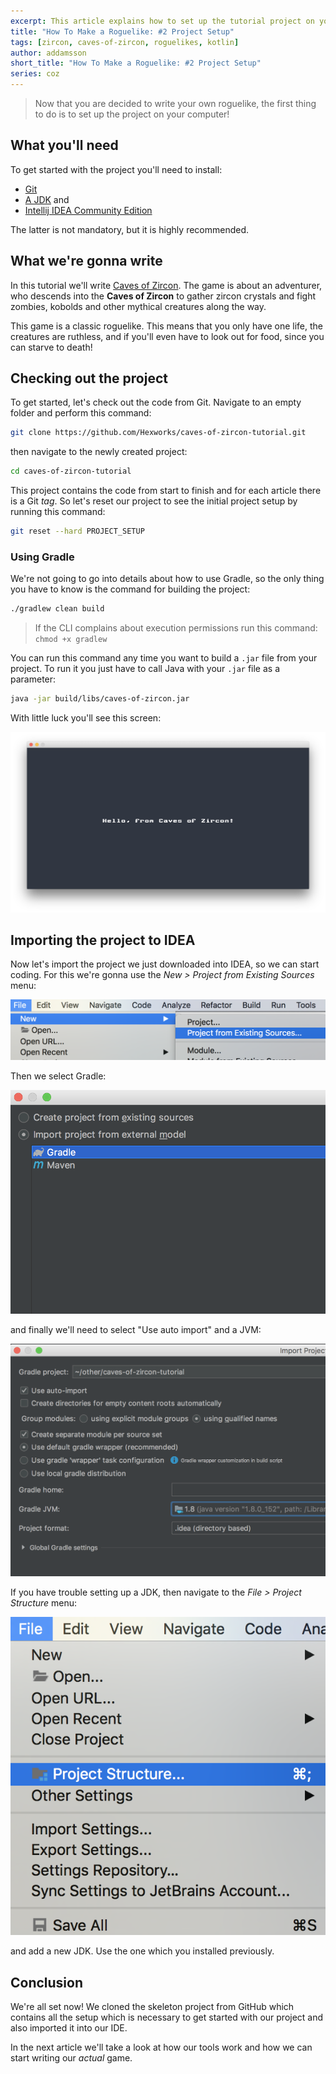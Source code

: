 ```yaml
---
excerpt: This article explains how to set up the tutorial project on your computer and get started with it.
title: "How To Make a Roguelike: #2 Project Setup"
tags: [zircon, caves-of-zircon, roguelikes, kotlin]
author: addamsson
short_title: "How To Make a Roguelike: #2 Project Setup"
series: coz
---
```


> Now that you are decided to write your own roguelike, the first thing to do is to
  set up the project on your computer!
  
## What you'll need

To get started with the project you'll need to install:

- [Git](https://git-scm.com/)
- [A JDK](https://openjdk.java.net/) and
- [Intellij IDEA Community Edition](https://www.jetbrains.com/idea/download/)

The latter is not mandatory, but it is highly recommended.

## What we're gonna write

In this tutorial we'll write [Caves of Zircon](https://github.com/Hexworks/caves-of-zircon-tutorial).
The game is about an adventurer, who descends into the **Caves of Zircon** to gather zircon crystals
and fight zombies, kobolds and other mythical creatures along the way.

This game is a classic roguelike. This means that you only have one life, the creatures are
ruthless, and if you'll even have to look out for food, since you can starve to death!

## Checking out the project

To get started, let's check out the code from Git. Navigate to an empty folder and perform
this command:

```bash
git clone https://github.com/Hexworks/caves-of-zircon-tutorial.git
```

then navigate to the newly created project:

```bash
cd caves-of-zircon-tutorial
```

This project contains the code from start to finish and for each article there is a Git *tag*.
So let's reset our project to see the initial project setup by running this command:

```bash
git reset --hard PROJECT_SETUP
```

### Using Gradle

We're not going to go into details about how to use Gradle, so the only thing you have to know
is the command for building the project:

```bash
./gradlew clean build
```

> If the CLI complains about execution permissions run this command: `chmod +x gradlew`

You can run this command any time you want to build a `.jar` file from your project.
To run it you just have to call Java with your `.jar` file as a parameter:

```bash
java -jar build/libs/caves-of-zircon.jar
```

With little luck you'll see this screen:

![Hello, from Caves of Zircon](/assets/img/hello_coz.png)

## Importing the project to IDEA

Now let's import the project we just downloaded into IDEA, so we can start coding.
For this we're gonna use the *New > Project from Existing Sources* menu:

![New project from existing sources](/assets/img/project_import_00.png)

Then we select Gradle:

![Gradle select](/assets/img/project_import_01.png)

and finally we'll need to select "Use auto import" and a JVM:

![import + jvm](/assets/img/project_import_02.png)

If you have trouble setting up a JDK, then navigate to the *File > Project Structure* menu:

![project structure](/assets/img/sdk_00.png)

and add a new JDK. Use the one which you installed previously.

## Conclusion

We're all set now! We cloned the skeleton project from GitHub which contains all the setup
which is necessary to get started with our project and also imported it into our IDE.

In the next article we'll take a look at how our tools work and how we can start writing
our *actual* game.


 
